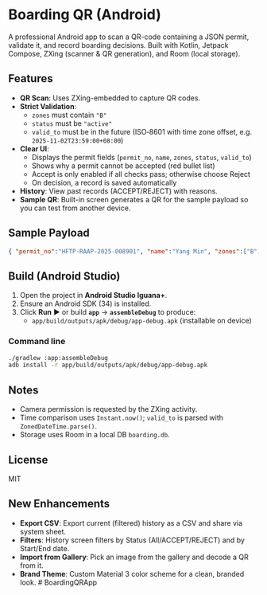 # Boarding QR (Android)

A professional Android app to scan a QR-code containing a JSON permit, validate it, and record boarding decisions.
Built with Kotlin, Jetpack Compose, ZXing (scanner & QR generation), and Room (local storage).

## Features

- **QR Scan**: Uses ZXing-embedded to capture QR codes.
- **Strict Validation**:
  - `zones` must contain `"B"`
  - `status` must be `"active"`
  - `valid_to` must be in the future (ISO‑8601 with time zone offset, e.g. `2025-11-02T23:59:00+08:00`)
- **Clear UI**:
  - Displays the permit fields (`permit_no`, `name`, `zones`, `status`, `valid_to`)
  - Shows why a permit cannot be accepted (red bullet list)
  - Accept is only enabled if all checks pass; otherwise choose Reject
  - On decision, a record is saved automatically
- **History**: View past records (ACCEPT/REJECT) with reasons.
- **Sample QR**: Built-in screen generates a QR for the sample payload so you can test from another device.

## Sample Payload

```json
{ "permit_no":"HFTP-RAAP-2025-008901", "name":"Yang Min", "zones":["B"], "status":"active", "valid_to":"2025-11-02T23:59:00+08:00" }
```

## Build (Android Studio)

1. Open the project in **Android Studio Iguana+**.
2. Ensure an Android SDK (34) is installed.
3. Click **Run** ▶ or build **`app`** → **`assembleDebug`** to produce:
   - `app/build/outputs/apk/debug/app-debug.apk` (installable on device)

### Command line

```bash
./gradlew :app:assembleDebug
adb install -r app/build/outputs/apk/debug/app-debug.apk
```

## Notes

- Camera permission is requested by the ZXing activity.
- Time comparison uses `Instant.now()`; `valid_to` is parsed with `ZonedDateTime.parse()`.
- Storage uses Room in a local DB `boarding.db`.

## License

MIT

## New Enhancements
- **Export CSV**: Export current (filtered) history as a CSV and share via system sheet.
- **Filters**: History screen filters by Status (All/ACCEPT/REJECT) and by Start/End date.
- **Import from Gallery**: Pick an image from the gallery and decode a QR from it.
- **Brand Theme**: Custom Material 3 color scheme for a clean, branded look.
#   B o a r d i n g Q R A p p  
 